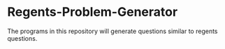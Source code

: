 # Regents-Problem-Generator
The programs in this repository will generate questions similar to regents questions.
